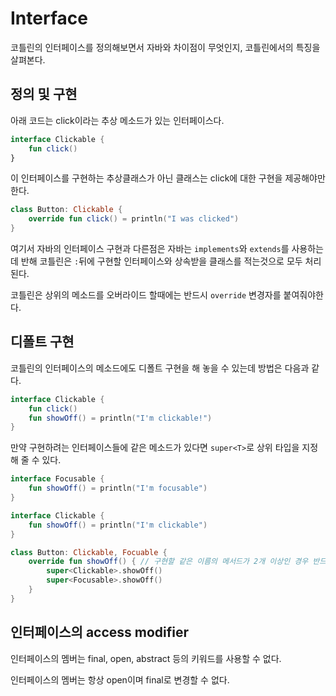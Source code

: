 # Interface

코틀린의 인터페이스를 정의해보면서 자바와 차이점이 무엇인지, 코틀린에서의 특징을 살펴본다.


## 정의 및 구현

아래 코드는 click이라는 추상 메소드가 있는 인터페이스다.

```kotlin
interface Clickable {
    fun click()
}
```

이 인터페이스를 구현하는 추상클래스가 아닌 클래스는 click에 대한 구현을 제공해야만 한다.


```kotlin
class Button: Clickable {
    override fun click() = println("I was clicked")
}
```

여기서 자바의 인터페이스 구현과 다른점은 자바는 `implements`와 `extends`를 사용하는데 반해 코틀린은 `:`뒤에 구현할 인터페이스와 상속받을 클래스를 적는것으로 모두 처리된다.

코틀린은 상위의 메소드를 오버라이드 할때에는 반드시 `override` 변경자를 붙여줘야한다.

## 디폴트 구현

코틀린의 인터페이스의 메소드에도 디폴트 구현을 해 놓을 수 있는데 방법은 다음과 같다.

```kotlin
interface Clickable {
    fun click()
    fun showOff() = println("I'm clickable!")
}
```

만약 구현하려는 인터페이스들에 같은 메소드가 있다면 `super<T>`로 상위 타입을 지정해 줄 수 있다.

```kotlin
interface Focusable {
    fun showOff() = println("I'm focusable")
}

interface Clickable {
    fun showOff() = println("I'm clickable")
}

class Button: Clickable, Focuable {
    override fun showOff() { // 구현할 같은 이름의 메서드가 2개 이상인 경우 반드시 구현해줘야한다.
        super<Clickable>.showOff()
        super<Focusable>.showOff()
    }
}
```

## 인터페이스의 access modifier

인터페이스의 멤버는 final, open, abstract 등의 키워드를 사용할 수 없다.

인터페이스의 멤버는 항상 open이며 final로 변경할 수 없다.